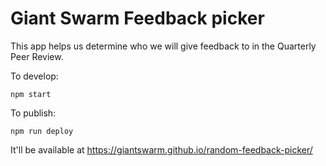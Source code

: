 # Giant Swarm Feedback picker

This app helps us determine who we will give feedback to in the Quarterly Peer Review.

To develop:

    npm start

To publish:

    npm run deploy

It'll be available at https://giantswarm.github.io/random-feedback-picker/
